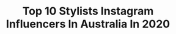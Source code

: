 ---
title: Top 10 Stylists Instagram Influencers In Australia In 2020
description: >-
  Find top stylists Instagram influencers in Australia in 2020. Most popular hashtags: #girlpower #inspiration #necklace #stylingvideo.
platform: Instagram
profiles:
  - username: "summertimenic"
    fullname: >-
      Nicole
    location: "Australia"
    followers: 4006
    engagement: 1646
    commentsToLikes: 0.240582
    id: ck14j94c4j6al0i19cvkbgm9i
    verified: false
    hashtags: "#onthebalcony, #meanwhile, #friyay, #familytime"
  - username: "trashtotreasured"
    fullname: >-
      Affordable Finds + Stylist
    location: "Australia"
    followers: 101342
    engagement: 194
    commentsToLikes: 0.102496
    id: ck15uwcwzotnd0i198opdk2oj
    verified: false
    hashtags: "#marksandspencer, #clickfrenzy, #igtvstyling, #igtvstylevideo"
  - username: "christiesutherl"
    fullname: >-
      CHRISTIE SUTHERLAND
    location: "Australia"
    followers: 24749
    engagement: 466
    commentsToLikes: 0.040526
    id: ck5hnqpgbo89h0i11hqqethg4
    verified: false
    hashtags: "#collab, #headwear, #simplehacks, #cenovishello"
  - username: "iziangus"
    fullname: >-
      I Z I ~ A N G U S
    location: "Australia"
    followers: 99261
    engagement: 410
    commentsToLikes: 0.024316
    id: ck0tt2p1h0wdq0i19velpvvje
    verified: false
    hashtags: "#theiconic, #theiconicpartner, #mlpartner, #analuisa"
  - username: "jewelthealternative"
    fullname: >-
      JEWEL 🇫🇷🇲🇦 ヅ
    location: "Australia"
    followers: 5524
    engagement: 1165
    commentsToLikes: 0.040241
    id: ck5c7ed4j7dly0i11n5xapfou
    verified: false
    hashtags: "#pumaau"
  - username: "iamshimakhosravi"
    fullname: >-
      🧿shima khosravi 🧿
    location: "Australia"
    followers: 15046
    engagement: 247
    commentsToLikes: 0.147713
    id: ck6tq2ll0p2040j71ojmm7o19
    verified: false
    hashtags: "#catlovers, #life, #photo, #hairsalon"
  - username: "justanothermannequin"
    fullname: >-
      Rochelle Smith
    location: "Australia"
    followers: 35788
    engagement: 113
    commentsToLikes: 0.069191
    id: ck0u27huiz1or0i19tfvts24y
    verified: false
    hashtags: "#blackopiumneon, #empoweredwomen, #yslbeautyau, #gifted"
  - username: "marvinosifo"
    fullname: >-
      Marvin Osifo
    location: "Australia"
    followers: 46781
    engagement: 102
    commentsToLikes: 0.190541
    id: ckaoyzkfjjpy20i78uk1ef0zg
    verified: false
    hashtags: "#happy, #explore, #hotel, #winter"
  - username: "kellykelly.h"
    fullname: >-
      K E L L Y   H O
    location: "Australia"
    followers: 36620
    engagement: 99
    commentsToLikes: 0.102930
    id: ck14l4wa5svbd0i190oyfztsg
    verified: false
    hashtags: "#australianwine, #currentmood, #austrianblogger, #fashionista"
  - username: "beckjstevens"
    fullname: >-
      Rebecca Stevens
    location: "Australia"
    followers: 26662
    engagement: 99
    commentsToLikes: 0.100920
    id: ck5q38yv1jsl40i11w5lrew1l
    verified: false
    hashtags: "#mumlooks, #libert, #shoeobsession, #koalas"
---